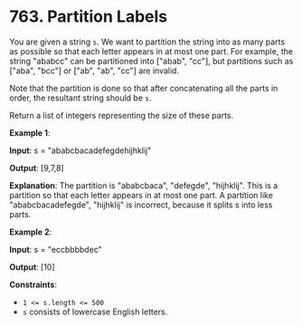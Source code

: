 
# 763. Partition Labels

You are given a string `s`. We want to partition the string into as many parts as possible so that each letter appears in at most one part. For example, the string "ababcc" can be partitioned into ["abab", "cc"], but partitions such as ["aba", "bcc"] or ["ab", "ab", "cc"] are invalid.

Note that the partition is done so that after concatenating all the parts in order, the resultant string should be `s`.

Return a list of integers representing the size of these parts.

**Example 1**:

**Input**: s = "ababcbacadefegdehijhklij"

**Output**: [9,7,8]

**Explanation**:
The partition is "ababcbaca", "defegde", "hijhklij".
This is a partition so that each letter appears in at most one part.
A partition like "ababcbacadefegde", "hijhklij" is incorrect, because it splits s into less parts.

**Example 2**:

**Input**: s = "eccbbbbdec"

**Output**: [10]

**Constraints**:

- `1 <= s.length <= 500`
- `s` consists of lowercase English letters.
